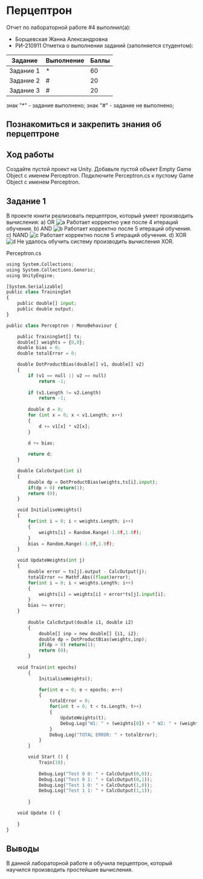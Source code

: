 # Перцептрон
Отчет по лабораторной работе #4 выполнил(а):
- Борщевская Жанна Александровна
- РИ-210911
Отметка о выполнении заданий (заполняется студентом):

| Задание | Выполнение | Баллы |
| ------ | ------ | ------ |
| Задание 1 | * | 60 |
| Задание 2 | # | 20 |
| Задание 3 | # | 20 |

знак "*" - задание выполнено; знак "#" - задание не выполнено;
## Познакомиться и закрепить знания об перцептроне
## Ход работы
Создайте пустой проект на Unity.
Добавьте пустой объект Empty Game Object с именем Perceptron.
Подключите Perceptron.cs к пустому Game Object с именем Perceptron.

## Задание 1
В проекте юнити реализовать перцептрон, который умеет производить вычисления:
а) OR
![а](https://user-images.githubusercontent.com/114568072/205083878-3738ab40-8fbe-46fc-b103-91c2ab5cebb6.jpg)
Работает корректно уже после 4 итераций обучения.
b) AND
![b](https://user-images.githubusercontent.com/114568072/205084517-139f9d5b-b515-4d6a-9672-f90ef651bb8d.jpg)
Работает корректно после 5 итераций обучения.
c) NAND 
![c](https://user-images.githubusercontent.com/114568072/205084801-28a6a336-c95a-420b-a5af-0a561fedd026.jpg)
Работает корректно после 5 итераций обучения.
d) XOR
![d](https://user-images.githubusercontent.com/114568072/205085043-a6ab3563-f505-400b-ac08-2d0724e3e7a1.jpg)
Не удалось обучить систему производить вычисления XOR.

Perceptron.cs
```py
using System.Collections;
using System.Collections.Generic;
using UnityEngine;

[System.Serializable]
public class TrainingSet
{
	public double[] input;
	public double output;
}

public class Perceptron : MonoBehaviour {

	public TrainingSet[] ts;
	double[] weights = {0,0};
	double bias = 0;
	double totalError = 0;

	double DotProductBias(double[] v1, double[] v2) 
	{
		if (v1 == null || v2 == null)
			return -1;
	 
		if (v1.Length != v2.Length)
			return -1;
	 
		double d = 0;
		for (int x = 0; x < v1.Length; x++)
		{
			d += v1[x] * v2[x];
		}

		d += bias;
	 
		return d;
	}

	double CalcOutput(int i)
	{
		double dp = DotProductBias(weights,ts[i].input);
		if(dp > 0) return(1);
		return (0);
	}

	void InitialiseWeights()
	{
		for(int i = 0; i < weights.Length; i++)
		{
			weights[i] = Random.Range(-1.0f,1.0f);
		}
		bias = Random.Range(-1.0f,1.0f);
	}

	void UpdateWeights(int j)
	{
		double error = ts[j].output - CalcOutput(j);
		totalError += Mathf.Abs((float)error);
		for(int i = 0; i < weights.Length; i++)
		{			
			weights[i] = weights[i] + error*ts[j].input[i]; 
		}
		bias += error;
	}
	
		double CalcOutput(double i1, double i2)
		{
			double[] inp = new double[] {i1, i2};
			double dp = DotProductBias(weights,inp);
			if(dp > 0) return(1);
			return (0);
		}
	
	void Train(int epochs)
		{
			InitialiseWeights();

			for(int e = 0; e < epochs; e++)
			{
				totalError = 0;
				for(int t = 0; t < ts.Length; t++)
				{
					UpdateWeights(t);
					Debug.Log("W1: " + (weights[0]) + " W2: " + (weights[1]) + " B: " + bias);
				}
				Debug.Log("TOTAL ERROR: " + totalError);
			}
		}

		void Start () {
			Train(10);
			
			Debug.Log("Test 0 0: " + CalcOutput(0,0));
			Debug.Log("Test 0 1: " + CalcOutput(0,1));
			Debug.Log("Test 1 0: " + CalcOutput(1,0));
			Debug.Log("Test 1 1: " + CalcOutput(1,1));		
			
		}

	void Update () {
		
	}
}
```
## Выводы
В данной лабораторной работе я обучила перцептрон, который научился производить простейшие вычисления.
